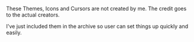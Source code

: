 These Themes, Icons and Cursors are not created by me. The credit goes to the actual creators.

I've just included them in the archive so user can set things up quickly and easily.

